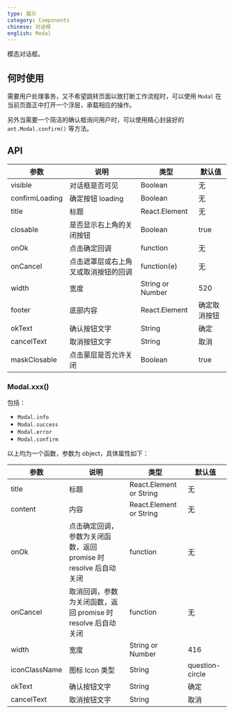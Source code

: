 ```yaml
---
type: 展示
category: Components
chinese: 对话框
english: Modal
---
```


模态对话框。

## 何时使用

需要用户处理事务，又不希望跳转页面以致打断工作流程时，可以使用 `Modal` 在当前页面正中打开一个浮层，承载相应的操作。

另外当需要一个简洁的确认框询问用户时，可以使用精心封装好的 `ant.Modal.confirm()` 等方法。


## API


| 参数       | 说明           | 类型             | 默认值       |
|------------|----------------|------------------|--------------|
| visible    | 对话框是否可见 | Boolean          | 无           |
| confirmLoading | 确定按钮 loading | Boolean    | 无           |
| title      | 标题           | React.Element    | 无           |
| closable   | 是否显示右上角的关闭按钮 | Boolean    | true        |
| onOk       | 点击确定回调       | function     | 无           |
| onCancel   | 点击遮罩层或右上角叉或取消按钮的回调  | function(e)  | 无         |
| width      | 宽度           | String or Number | 520           |
| footer     | 底部内容       | React.Element    | 确定取消按钮 |
| okText     | 确认按钮文字    | String           | 确定       |
| cancelText | 取消按钮文字    | String           | 取消       |
| maskClosable | 点击蒙层是否允许关闭 | Boolean   | true       |

### Modal.xxx()

包括：

- `Modal.info`
- `Modal.success`
- `Modal.error`
- `Modal.confirm`

以上均为一个函数，参数为 object，具体属性如下：

| 参数       | 说明           | 类型             | 默认值       |
|------------|----------------|------------------|--------------|
| title      | 标题           | React.Element or String    | 无           |
| content    | 内容           | React.Element or String    | 无           |
| onOk       | 点击确定回调，参数为关闭函数，返回 promise 时 resolve 后自动关闭      | function         | 无           |
| onCancel | 取消回调，参数为关闭函数，返回 promise 时 resolve 后自动关闭       | function         | 无           |
| width      | 宽度           | String or Number | 416           |
| iconClassName | 图标 Icon 类型 | String | question-circle |
| okText     | 确认按钮文字    | String           | 确定       |
| cancelText | 取消按钮文字    | String           | 取消       |

<style>
.code-box-demo .ant-btn {
  margin-right: 8px;
}
</style>
